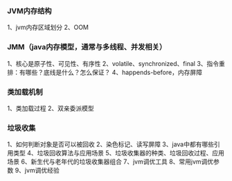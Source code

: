 ### JVM内存结构
1、jvm内存区域划分
2、OOM


### JMM（java内存模型，通常与多线程、并发相关）
1、核心是原子性、可见性、有序性
2、volatile、synchronized、final
3、指令重排：有哪些？底线是什么？怎么保证？
4、happends-before，内存屏障


### 类加载机制
1、类加载过程
2、双亲委派模型


### 垃圾收集
1、如何判断对象是否可以被回收
2、染色标记、读写屏障
3、java中都有哪些引用类型
4、垃圾回收算法与应用场景
5、垃圾收集器的种类、垃圾回收过程、应用场景
6、新生代与老年代的垃圾收集器组合
7、jvm调优工具
8、常用jvm调优参数
9、jvm调优经验



